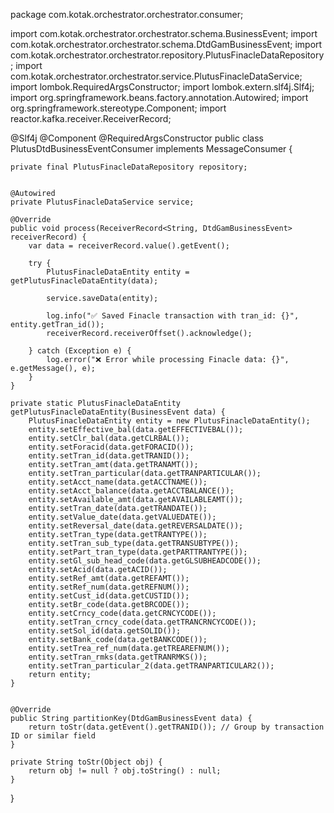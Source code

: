 package com.kotak.orchestrator.orchestrator.consumer;

import com.kotak.orchestrator.orchestrator.schema.BusinessEvent;
import com.kotak.orchestrator.orchestrator.schema.DtdGamBusinessEvent;
import com.kotak.orchestrator.orchestrator.repository.PlutusFinacleDataRepository;
import com.kotak.orchestrator.orchestrator.service.PlutusFinacleDataService;
import lombok.RequiredArgsConstructor;
import lombok.extern.slf4j.Slf4j;
import org.springframework.beans.factory.annotation.Autowired;
import org.springframework.stereotype.Component;
import reactor.kafka.receiver.ReceiverRecord;

@Slf4j
@Component
@RequiredArgsConstructor
public class PlutusDtdBusinessEventConsumer implements MessageConsumer<DtdGamBusinessEvent> {

    private final PlutusFinacleDataRepository repository;


    @Autowired
    private PlutusFinacleDataService service;

    @Override
    public void process(ReceiverRecord<String, DtdGamBusinessEvent> receiverRecord) {
        var data = receiverRecord.value().getEvent();

        try {
            PlutusFinacleDataEntity entity = getPlutusFinacleDataEntity(data);

            service.saveData(entity);

            log.info("✅ Saved Finacle transaction with tran_id: {}", entity.getTran_id());
            receiverRecord.receiverOffset().acknowledge();

        } catch (Exception e) {
            log.error("❌ Error while processing Finacle data: {}", e.getMessage(), e);
        }
    }

    private static PlutusFinacleDataEntity getPlutusFinacleDataEntity(BusinessEvent data) {
        PlutusFinacleDataEntity entity = new PlutusFinacleDataEntity();
        entity.setEffective_bal(data.getEFFECTIVEBAL());
        entity.setClr_bal(data.getCLRBAL());
        entity.setForacid(data.getFORACID());
        entity.setTran_id(data.getTRANID());
        entity.setTran_amt(data.getTRANAMT());
        entity.setTran_particular(data.getTRANPARTICULAR());
        entity.setAcct_name(data.getACCTNAME());
        entity.setAcct_balance(data.getACCTBALANCE());
        entity.setAvailable_amt(data.getAVAILABLEAMT());
        entity.setTran_date(data.getTRANDATE());
        entity.setValue_date(data.getVALUEDATE());
        entity.setReversal_date(data.getREVERSALDATE());
        entity.setTran_type(data.getTRANTYPE());
        entity.setTran_sub_type(data.getTRANSUBTYPE());
        entity.setPart_tran_type(data.getPARTTRANTYPE());
        entity.setGl_sub_head_code(data.getGLSUBHEADCODE());
        entity.setAcid(data.getACID());
        entity.setRef_amt(data.getREFAMT());
        entity.setRef_num(data.getREFNUM());
        entity.setCust_id(data.getCUSTID());
        entity.setBr_code(data.getBRCODE());
        entity.setCrncy_code(data.getCRNCYCODE());
        entity.setTran_crncy_code(data.getTRANCRNCYCODE());
        entity.setSol_id(data.getSOLID());
        entity.setBank_code(data.getBANKCODE());
        entity.setTrea_ref_num(data.getTREAREFNUM());
        entity.setTran_rmks(data.getTRANRMKS());
        entity.setTran_particular_2(data.getTRANPARTICULAR2());
        return entity;
    }


    @Override
    public String partitionKey(DtdGamBusinessEvent data) {
        return toStr(data.getEvent().getTRANID()); // Group by transaction ID or similar field
    }

    private String toStr(Object obj) {
        return obj != null ? obj.toString() : null;
    }
}
